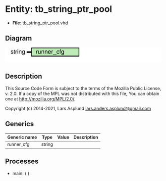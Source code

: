 # Entity: tb_string_ptr_pool

- **File**: tb_string_ptr_pool.vhd
## Diagram

![Diagram](tb_string_ptr_pool.svg "Diagram")
## Description

 This Source Code Form is subject to the terms of the Mozilla Public
 License, v. 2.0. If a copy of the MPL was not distributed with this file,
 You can obtain one at http://mozilla.org/MPL/2.0/.

 Copyright (c) 2014-2021, Lars Asplund lars.anders.asplund@gmail.com
## Generics

| Generic name | Type   | Value | Description |
| ------------ | ------ | ----- | ----------- |
| runner_cfg   | string |       |             |
## Processes
- main: (  )
